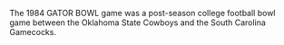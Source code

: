 The 1984 GATOR BOWL game was a post-season college football bowl game between the Oklahoma State Cowboys and the South Carolina Gamecocks.
